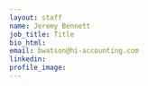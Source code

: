 ```yaml
---
layout: staff
name: Jeremy Bennett
job_title: Title
bio_html:
email: bwatson@hi-accounting.com
linkedin:
profile_image:
---
```



